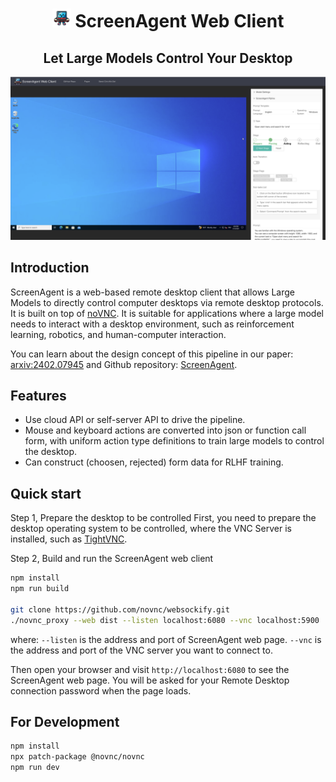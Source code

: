 <p align="center">
    <h1 align="center"> <img src="assets/ScreenAgent.png" alt="ScreenAgent Logo" width="30">  ScreenAgent Web Client </h1>
    <h2 align="center"> Let Large Models Control Your Desktop </h2>
</p>


![ScreenAgent Web Client](assets/screenshot.png)

## Introduction

ScreenAgent is a web-based remote desktop client that allows Large Models to directly control computer desktops via remote desktop protocols. It is built on top of [noVNC](https://github.com/novnc/noVNC). It is suitable for applications where a large model needs to interact with a desktop environment, such as reinforcement learning, robotics, and human-computer interaction.

You can learn about the design concept of this pipeline in our paper: [arxiv:2402.07945](https://arxiv.org/abs/2402.07945) and Github repository: [ScreenAgent](https://github.com/niuzaisheng/ScreenAgent).

## Features
- Use cloud API or self-server API to drive the pipeline.
- Mouse and keyboard actions are converted into json or function call form, with uniform action type definitions to train large models to control the desktop.
- Can construct (choosen, rejected) form data for RLHF training.

## Quick start

Step 1, Prepare the desktop to be controlled
First, you need to prepare the desktop operating system to be controlled, where the VNC Server is installed, such as [TightVNC](https://www.tightvnc.com/download.php).

Step 2, Build and run the ScreenAgent web client
```sh
npm install
npm run build

git clone https://github.com/novnc/websockify.git
./novnc_proxy --web dist --listen localhost:6080 --vnc localhost:5900
```
where:
` --listen ` is the address and port of ScreenAgent web page.
` --vnc ` is the address and port of the VNC server you want to connect to.

Then open your browser and visit `http://localhost:6080` to see the ScreenAgent web page. You will be asked for your Remote Desktop connection password when the page loads.

## For Development

```sh
npm install
npx patch-package @novnc/novnc
npm run dev
```
